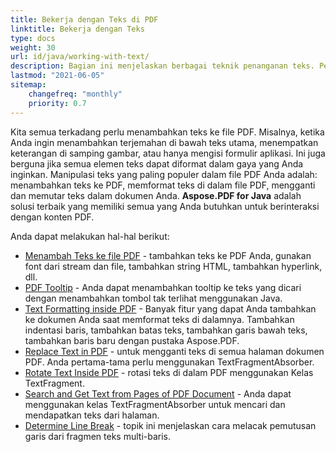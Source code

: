 ```yaml
---
title: Bekerja dengan Teks di PDF
linktitle: Bekerja dengan Teks
type: docs
weight: 30
url: id/java/working-with-text/
description: Bagian ini menjelaskan berbagai teknik penanganan teks. Pelajari cara menambah, mengganti, memutar, mencari teks menggunakan Aspose.PDF dan Java.
lastmod: "2021-06-05"
sitemap:
    changefreq: "monthly"
    priority: 0.7
---
```


Kita semua terkadang perlu menambahkan teks ke file PDF. Misalnya, ketika Anda ingin menambahkan terjemahan di bawah teks utama, menempatkan keterangan di samping gambar, atau hanya mengisi formulir aplikasi. Ini juga berguna jika semua elemen teks dapat diformat dalam gaya yang Anda inginkan. Manipulasi teks yang paling populer dalam file PDF Anda adalah: menambahkan teks ke PDF, memformat teks di dalam file PDF, mengganti dan memutar teks dalam dokumen Anda. **Aspose.PDF for Java** adalah solusi terbaik yang memiliki semua yang Anda butuhkan untuk berinteraksi dengan konten PDF.

Anda dapat melakukan hal-hal berikut:

- [Menambah Teks ke file PDF](/pdf/java/add-text-to-pdf-file/) - tambahkan teks ke PDF Anda, gunakan font dari stream dan file, tambahkan string HTML, tambahkan hyperlink, dll.
- [PDF Tooltip](/pdf/java/pdf-tooltip/) - Anda dapat menambahkan tooltip ke teks yang dicari dengan menambahkan tombol tak terlihat menggunakan Java.
- [Text Formatting inside PDF](/pdf/java/text-formatting-inside-pdf/) - Banyak fitur yang dapat Anda tambahkan ke dokumen Anda saat memformat teks di dalamnya. Tambahkan indentasi baris, tambahkan batas teks, tambahkan garis bawah teks, tambahkan baris baru dengan pustaka Aspose.PDF.
- [Replace Text in PDF](/pdf/java/replace-text-in-pdf/) - untuk mengganti teks di semua halaman dokumen PDF. Anda pertama-tama perlu menggunakan TextFragmentAbsorber.
- [Rotate Text Inside PDF](/pdf/java/rotate-text-inside-pdf/) - rotasi teks di dalam PDF menggunakan Kelas TextFragment.
- [Search and Get Text from Pages of PDF Document](/pdf/java/search-and-get-text-from-pdf/) - Anda dapat menggunakan kelas TextFragmentAbsorber untuk mencari dan mendapatkan teks dari halaman.
- [Determine Line Break](/pdf/java/determine-line-break/) - topik ini menjelaskan cara melacak pemutusan garis dari fragmen teks multi-baris.